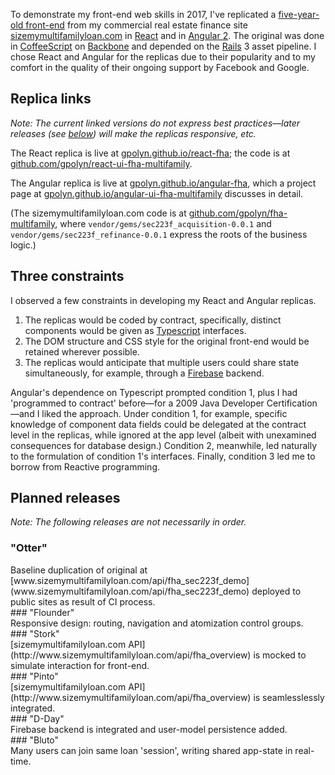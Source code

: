 To demonstrate my front-end web skills in 2017, I've replicated a [five-year-old front-end](http://www.sizemymultifamilyloan.com/api/fha_sec223f_demo) from my commercial real estate finance site [sizemymultifamilyloan.com](http://www.sizemymultifamilyloan.com) in [React](https://facebook.github.io/react) and in [Angular 2](https://angular.io). The original was done in [CoffeeScript](http://coffeescript.org) on [Backbone](http://backbonejs.org) and depended on the [Rails](http://guides.rubyonrails.org/index.html) 3 asset pipeline. I chose React and Angular for the replicas due to their popularity and to my comfort in the quality of their ongoing support by Facebook and Google.

## Replica links

_Note: The current linked versions do not express best practices&mdash;later releases (see [below](#planned-releases)) will make the replicas responsive, etc._

The React replica is live at [gpolyn.github.io/react-fha](https://gpolyn.github.io/react-fha); the code is at [github.com/gpolyn/react-ui-fha-multifamily](https://github.com/gpolyn/react-ui-fha-multifamily).

The Angular replica is live at [gpolyn.github.io/angular-fha](https://gpolyn.github.io/angular-fha), which a project page at [gpolyn.github.io/angular-ui-fha-multifamily](https://gpolyn.github.io/angular-ui-fha-multifamily) discusses in detail.

(The sizemymultifamilyloan.com code is at [github.com/gpolyn/fha-multifamily](https://github.com/gpolyn/fha-multifamily), where `vendor/gems/sec223f_acquisition-0.0.1` and `vendor/gems/sec223f_refinance-0.0.1` express the roots of the business logic.)

## Three constraints

I observed a few constraints in developing my React and Angular replicas.

1. The replicas would be coded by contract, specifically, distinct components would be given as [Typescript](https://www.typescriptlang.org) interfaces.
2. The DOM structure and CSS style for the original front-end would be retained wherever possible.
3. The replicas would anticipate that multiple users could share state simultaneously, for example, through a [Firebase](https://firebase.google.com) backend. 

Angular's dependence on Typescript prompted condition 1, plus I had 'programmed to contract' before&mdash;for a 2009 Java Developer Certification&mdash;and I liked the approach. Under condition 1, for example, specific knowledge of component data fields could be delegated at the contract level in the replicas, while ignored at the app level (albeit with unexamined consequences for database design.) Condition 2, meanwhile, led naturally to the formulation of condition 1's interfaces.  Finally, condition 3 led me to borrow from Reactive programming.

## Planned releases

_Note: The following releases are not necessarily in order._

### "Otter"
<div class='release-description-container'>
Baseline duplication of original at [www.sizemymultifamilyloan.com/api/fha_sec223f_demo](www.sizemymultifamilyloan.com/api/fha_sec223f_demo) deployed to public sites as result of CI process.
</div>
### "Flounder"
<div class='release-description-container'>
Responsive design: routing, navigation and atomization control groups.
</div>
### "Stork"
<div class='release-description-container'>
[sizemymultifamilyloan.com API](http://www.sizemymultifamilyloan.com/api/fha_overview) is mocked to simulate interaction for front-end.
</div>
### "Pinto"
<div class='release-description-container'>
[sizemymultifamilyloan.com API](http://www.sizemymultifamilyloan.com/api/fha_overview) is seamlesslessly integrated.
</div>
### "D-Day"
<div class='release-description-container'>
Firebase backend is integrated and user-model persistence added.
</div>
### "Bluto"
<div class='release-description-container'>
Many users can join same loan 'session', writing shared app-state in real-time.
</div>

